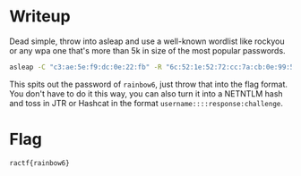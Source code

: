 # Writeup

Dead simple, throw into asleap and use a well-known wordlist like rockyou or any wpa one that's more than 5k in size of the most popular passwords.

```sh
asleap -C "c3:ae:5e:f9:dc:0e:22:fb" -R "6c:52:1e:52:72:cc:7a:cb:0e:99:5e:4e:1c:3f:ab:d0:bc:39:54:8e:b0:21:e4:d0" -W /usr/share/rockyou.txt
```

This spits out the password of `rainbow6`, just throw that into the flag format. You don't have to do it this way, you can also turn it into a NETNTLM hash and toss in JTR or Hashcat in the format `username::::response:challenge`.

# Flag

`ractf{rainbow6}`
